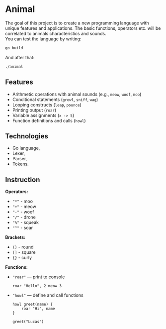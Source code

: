 # Animal

The goal of this project is to create a new programming language with unique features and applications. The basic functions, operators etc. will be correlated to animals characteristics and sounds.  
You can test the language by writing:

```bash
go build
```

And after that:

```bash
./animal
```

## Features

* Arithmetic operations with animal sounds (e.g., `meow`, `woof`, `moo`)
* Conditional statements (`growl`, `sniff`, `wag`)
* Looping constructs (`leap`, `pounce`)
* Printing output (`roar`)
* Variable assignments (`x -> 5`)
* Function definitions and calls (`howl`)

## Technologies

* Go language,
* Lexer,
* Parser,
* Tokens.

## Instruction

**Operators:**

* `"*"` - moo
* `"+"` - meow
* `"-"` - woof
* `"/"` - drone
* `"%"` - squeak
* `"^"` - soar

**Brackets:**

* `()` - round
* `[]` - square
* `{}` - curly

**Functions:**

* `"roar"` — print to console
  ```animal
  roar "Hello", 2 meow 3
  ```

* `"howl"` — define and call functions
  ```animal
  howl greet(name) {
      roar "Hi", name
  }

  greet("Lucas")
  ```
